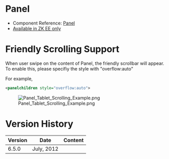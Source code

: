 # Panel

- Component Reference:
  [Panel](ZK_Component_Reference/Containers/Panel)
- [Available in ZK EE only](http://www.zkoss.org/product/edition.dsp)

# Friendly Scrolling Support

When user swipe on the content of Panel, the friendly scrollbar will
appear. To enable this, please specifiy the style with "overflow:auto"

For example,

``` xml
<panelchildren style="overflow:auto">
```

<figure>
<img src="Panel_Tablet_Scrolling_Example.png"
title="Panel_Tablet_Scrolling_Example.png" />
<figcaption>Panel_Tablet_Scrolling_Example.png</figcaption>
</figure>

# Version History

| Version | Date       | Content |
|---------|------------|---------|
| 6.5.0   | July, 2012 |         |
